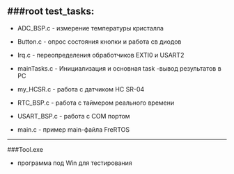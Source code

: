 ###root test_tasks:
------------------
- ADC_BSP.c  -  измерение температуры кристалла

-  Button.c  -   опрос состояния кнопки и работа св диодов

- Irq.c     -   переопределения обработчиков EXTI0 и USART2

- mainTasks.c - Инициализация и основная task -вывод результатов в PC

- my_HCSR.c  - работа с датчиком HC SR-04
 
- RTC_BSP.c - работа с таймером реального времени
 
- USART_BSP.c -  работа с COM портом
 
- main.c - пример main-файла FreRTOS

------------------------------------
###Tool.exe 
- программа под Win для тестирования
